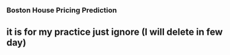 ### Boston House Pricing Prediction

## it is for my practice just ignore (I will delete in few day)


